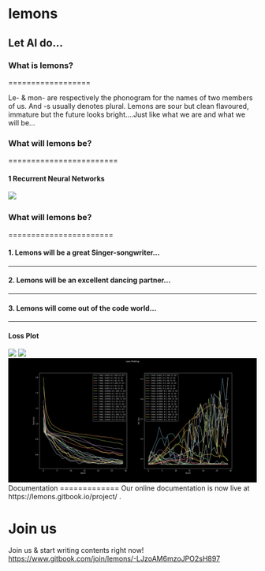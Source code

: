 # lemons
Let AI do...
-------

### What is lemons?
==================

Le- & mon- are respectively the phonogram for the names of two members of us. And -s usually denotes plural. Lemons are sour but clean flavoured, immature but the future looks bright....Just like what we are and what we will be...




### What will lemons be?
========================
#### 1 Recurrent Neural Networks
<img src=http://colah.github.io/posts/2015-08-Understanding-LSTMs/img/RNN-unrolled.png />


### What will lemons be?
=======================

#### 1. Lemons will be a great Singer-songwriter...
--------------------------------------------


#### 2. Lemons will be an excellent dancing partner...
-------------------------------------------------


#### 3. Lemons will come out of the code world...
---------------------------------------------

#### Loss Plot
<img src=plot_2020-03-26_23-11-29.png/>
<img src=plot_2020-03-26_23-22-10.png/>
<img src=plot_2020-03-26_23-52-04.png/>
Documentation
=============
Our online documentation is now live at https://lemons.gitbook.io/project/ .


Join us
=======
Join us & start writing contents right now! https://www.gitbook.com/join/lemons/-LJzoAM6mzoJPO2sH897
